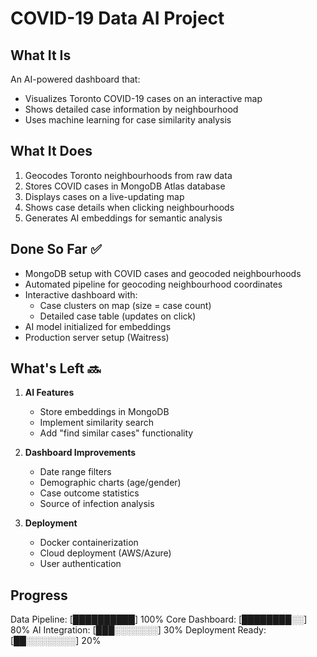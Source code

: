 # COVID-19 Data AI Project

## What It Is
An AI-powered dashboard that:
- Visualizes Toronto COVID-19 cases on an interactive map
- Shows detailed case information by neighbourhood
- Uses machine learning for case similarity analysis

## What It Does
1. Geocodes Toronto neighbourhoods from raw data
2. Stores COVID cases in MongoDB Atlas database
3. Displays cases on a live-updating map
4. Shows case details when clicking neighbourhoods
5. Generates AI embeddings for semantic analysis

## Done So Far ✅
- MongoDB setup with COVID cases and geocoded neighbourhoods
- Automated pipeline for geocoding neighbourhood coordinates
- Interactive dashboard with:
  - Case clusters on map (size = case count)
  - Detailed case table (updates on click)
- AI model initialized for embeddings
- Production server setup (Waitress)

## What's Left 🔜
1. **AI Features**
   - Store embeddings in MongoDB
   - Implement similarity search
   - Add "find similar cases" functionality

2. **Dashboard Improvements**
   - Date range filters
   - Demographic charts (age/gender)
   - Case outcome statistics
   - Source of infection analysis

3. **Deployment**
   - Docker containerization
   - Cloud deployment (AWS/Azure)
   - User authentication

## Progress
Data Pipeline: [██████████] 100%
Core Dashboard: [████████░░] 80%
AI Integration: [███░░░░░░░] 30%
Deployment Ready: [██░░░░░░░░] 20%
